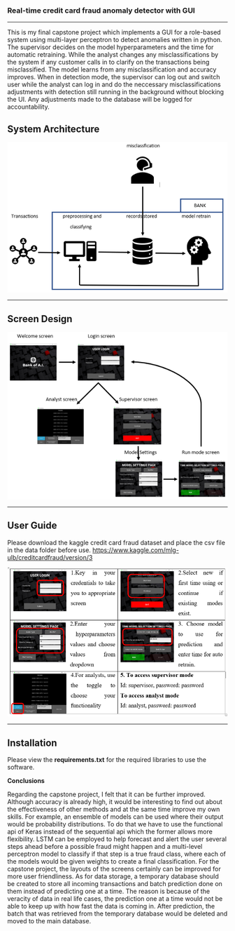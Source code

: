 ### **Real-time credit card fraud anomaly detector with GUI**
---

This is my final capstone project which implements a GUI for a role-based system using multi-layer perceptron to detect anomalies written in python. The supervisor decides on the model hyperparameters and the time for automatic retraining. While the analyst changes any misclassifications by the system if any customer calls in to clarify on the transactions being misclassified. The model learns from any misclassification and accuracy improves. When in detection mode, the supervisor can log out and switch user while the analyst can log in and do the neccessary misclassifications adjustments with detection still running in the background without blocking the UI. Any adjustments made to the database will be logged for accountability.

## **System Architecture**

![alt text](https://github.com/alson-loo/real-time-credit-card-anomaly-detector-GUI/blob/master/images/architecture.png)


---
## **Screen Design**


![alt text](https://github.com/alson-loo/real-time-credit-card-anomaly-detector-GUI/blob/master/images/screen_design.png)

---
## **User Guide**

Please download the kaggle credit card fraud dataset and place the csv file in the data folder before use.
https://www.kaggle.com/mlg-ulb/creditcardfraud/version/3


![alt text](https://github.com/alson-loo/real-time-credit-card-anomaly-detector-GUI/blob/master/images/user_guide.png)

---
## **Installation**

Please view the **requirements.txt** for the required libraries to use the software.

**Conclusions**

Regarding the capstone project, I felt that it can be further improved. Although accuracy is already high, it would be interesting to find out about the effectiveness of other methods and at the same time improve my own skills. For example, an ensemble of models can be used where their output would be probability distributions. To do that we have to use the functional api of Keras instead of the sequential api which the former allows more flexibility. LSTM can be employed to help forecast and alert the user several steps ahead before a possible fraud might happen and a multi-level perceptron model to classify if that step is a true fraud class, where each of the models would be given weights to create a final classification.  For the capstone project, the layouts of the screens certainly can be improved for more user friendliness. As for data storage, a temporary database should be created to store all incoming transactions and batch prediction done on them instead of predicting one at a time. The reason is because of the veracity of data in real life cases, the prediction one at a time would not be able to keep up with how fast the data is coming in. After prediction, the batch that was retrieved from the temporary database would be deleted and moved to the main database. 

